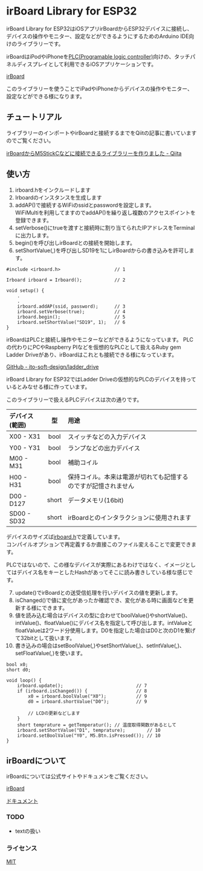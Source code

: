 # irBoard Library for ESP32

irBoard Library for ESP32はiOSアプリirBoardからESP32デバイスに接続し、デバイスの操作やモニター、設定などができるようにするためのArduino IDE向けのライブラリーです。

irBoardはiPodやiPhoneを[PLC(Programable logic controller)](https://ja.wikipedia.org/wiki/プログラマブルロジックコントローラ)向けの、タッチパネルディスプレイとして利用できるiOSアプリケーションです。

[irBoard](https://irboard.itosoft.com)

このライブラリーを使うことでiPadやiPhoneからデバイスの操作やモニター、設定などができる様になります。

## チュートリアル

ライブラリーのインポートやirBoardと接続するまでをQiitの記事に書いていますのでご覧ください。

[irBoardからM5StickCなどに接続できるライブラリーを作りました - Qiita](https://qiita.com/katsuyoshi/items/5c850cd14e8e2ff47b4f)

## 使い方

1. irboard.hをインクルードします
2. Irboardのインスタンスを生成します
3. addAP()で接続するWiFiのssidとpasswordを設定します。  
  WiFiMultiを利用してますのでaddAP()を繰り返し複数のアクセスポイントを登録できます。
4. setVerbose()にtrueを渡すと接続時に割り当てられたIPアドレスをTerminalに出力します。
5. begin()を呼び出しirBoardとの接続を開始します。
6. setShortValue(,)を呼び出しSD19を1にしirBoardからの書き込みを許可します。


```
#include <irboard.h>                    // 1

Irboard irboard = Irboard();            // 2

void setup() {
    .
    .
    irboard.addAP(ssid, password);      // 3
    irboard.setVerbose(true);           // 4
    irboard.begin();                    // 5
    irboard.setShortValue("SD19", 1);   // 6
}
```

irBoardはPLCと接続し操作やモニターなどができるようになっています。
PLCの代わりにPCやRaspberry PIなどを仮想的なPLCとして扱えるRuby gem Ladder Driveがあり、irBoardはこれとも接続できる様になっています。

[GitHub - ito-soft-design/ladder_drive](https://github.com/ito-soft-design/ladder_drive)

irBoard Library for ESP32ではLadder Driveの仮想的なPLCのデバイスを持っているとみなせる様に作っています。

このライブラリーで扱えるPLCデバイスは次の通りです。

|デバイス(範囲)|型|用途|
|:--|:-:|:--|
|X00 - X31|bool|スイッチなどの入力デバイス|
|Y00 - Y31|bool|ランプなどの出力デバイス|
|M00 - M31|bool|補助コイル|
|H00 - H31|bool|保持コイル。本来は電源が切れても記憶するのですが記憶されません|
|D00 - D127|short|データメモリ(16bit)|
|SD00 - SD32|short|irBoardとのインタラクションに使用されます|

デバイスのサイズば[irboard.h](https://github.com/ito-soft-design/irboard_esp32/blob/master/src/irboard.h#L37)で定義しています。  
コンパイルオプションで再定義するか直接このファイル変えることで変更できます。

PLCではないので、この様なデバイスが実際にあるわけではなく、イメージとしてはデバイス名をキーとしたHashがあってそこに読み書きしている様な感じです。

7. update()でirBoardとの送受信処理を行いデバイスの値を更新します。
8. isChanged()で値に変化があったか確認でき、変化がある時に画面などを更新する様にできます。
9. 値を読み込む場合はデバイスの型に合わせてboolValue()やshortValue()、intValue()、floatValue()にデバイス名を指定して呼び出します。intValueとfloatValueは2ワード分使用します。D0を指定した場合はD0と次のD1を繋げて32bitとして扱います。
10. 書き込みの場合はsetBoolValue(,)やsetShortValue(,)、setIntValue(,)、setFloatValue(,)を使います。

```
bool x0;
short d0;

void loop() {
    irboard.update();                           // 7
    if (irboard.isChanged()) {                  // 8
        x0 = irboard.boolValue("X0");           // 9
        d0 = irboard.shortValue("D0");          // 9

        // LCDの更新などします
    }
    short temprature = getTemperatur(); // 温度取得関数があるとして
    irboard.setShortValue("D1", temprature);        // 10
    irboard.setBoolValue("Y0", M5.Btn.isPressed()); // 10
}

```

## irBoardについて

irBoardについては公式サイトやドキュメンをご覧ください。

[irBoard](https://irboard.itosoft.com)

[ドキュメント](https://irboard.itosoft.com/document/ja/document.html)


### TODO

- textの扱い

### ライセンス

[MIT](https://github.com/ito-soft-design/irboard_esp32/blob/master/LICENSE.txt)
